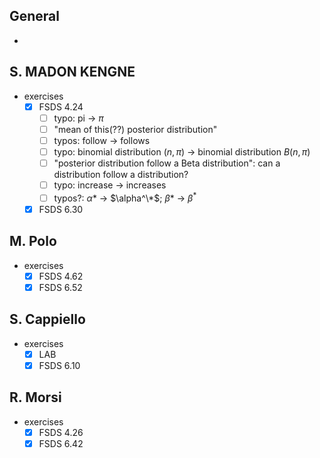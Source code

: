 ## General

* 

## S. MADON KENGNE

* exercises
  * [x] FSDS 4.24
    * [ ] typo: pi -> $\pi$
    * [ ] "mean of this(??) posterior distribution"
    * [ ] typos: follow -> follows
    * [ ] typo: binomial distribution $(n,\pi)$ -> binomial distribution $B(n,\pi)$
    * [ ] "posterior distribution follow a Beta distribution": can a distribution follow a distribution?
    * [ ] typo: increase -> increases
    * [ ] typos?: $\alpha*$ -> $\alpha^\*$; $\beta*$ -> $\beta^*$
  * [x] FSDS 6.30

## M. Polo

* exercises
  * [x] FSDS 4.62
  * [x] FSDS 6.52

## S. Cappiello

* exercises
  * [x] LAB
  * [x] FSDS 6.10

## R. Morsi

* exercises
  * [x] FSDS 4.26
  * [x] FSDS 6.42
